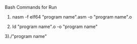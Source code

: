 Bash Commands for Run

1) nasm -f elf64 "program name".asm -o "program name".o

2) ld "program name".o -o "program name"

3)./"program name"
